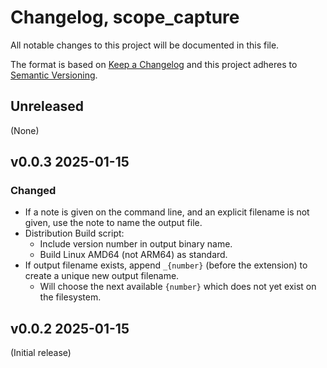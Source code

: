 # Changelog, scope_capture

All notable changes to this project will be documented in this file.

The format is based on [Keep a
Changelog](http://keepachangelog.com/en/1.0.0/) and this project adheres
to [Semantic Versioning](http://semver.org/spec/v2.0.0.html).

## Unreleased
(None)

## v0.0.3 2025-01-15
### Changed
- If a note is given on the command line, and an explicit filename is not given, use the note to name the output file.
- Distribution Build script:
    - Include version number in output binary name.
    - Build Linux AMD64 (not ARM64) as standard.
- If output filename exists, append `_{number}` (before the extension) to create a unique new output filename.
    - Will choose the next available `{number}` which does not yet exist on the filesystem.
## v0.0.2 2025-01-15
(Initial release)